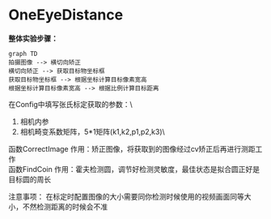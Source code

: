 # OneEyeDistance
**整体实验步骤：**
```mermaid
graph TD
拍摄图像 --> 横切向矫正
横切向矫正 --> 获取目标物坐标框
获取目标物坐标框 --> 根据坐标计算目标像素宽高
根据坐标计算目标像素宽高 --> 根据比例计算目标距离
```
在Config中填写张氏标定获取的参数：\
1. 相机内参 
2. 相机畸变系数矩阵，5*1矩阵(k1,k2,p1,p2,k3)\

函数CorrectImage 作用：矫正图像，将获取到的图像经过cv矫正后再进行测距工作\
函数FindCoin 作用：霍夫检测圆，调节好检测灵敏度，最佳状态是拟合圆正好是目标圆的周长

注意事项：
在标定时配置图像的大小需要同你检测时候使用的视频画面同等大小，不然检测距离的时候会不准
